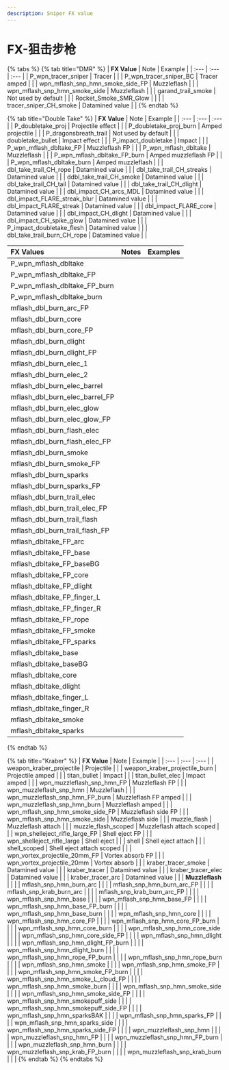 ```yaml
---
description: Sniper FX value
---
```


# FX-狙击步枪

{% tabs %}
{% tab title="DMR" %}
| **FX Value** | Note | Example |
| :--- | :--- | :--- |
| P\_wpn\_tracer\_sniper | Tracer |  |
| P\_wpn\_tracer\_sniper\_BC | Tracer amped |  |
| wpn\_mflash\_snp\_hmn\_smoke\_side\_FP | Muzzleflash |  |
| wpn\_mflash\_snp\_hmn\_smoke\_side | Muzzleflash |  |
| garand\_trail\_smoke | Not used by default |  |
| Rocket\_Smoke\_SMR\_Glow |  |  |
| tracer\_sniper\_CH\_smoke | Datamined value |  |
{% endtab %}

{% tab title="Double Take" %}
| **FX Value** | Note | Example |
| :--- | :--- | :--- |
| P\_doubletake\_proj | Projectile effect |  |
| P\_doubletake\_proj\_burn | Amped projectile |  |
| P\_dragonsbreath\_trail | Not used by default |  |
| doubletake\_bullet | Impact effect |  |
| P\_impact\_doubletake | Impact |  |
| P\_wpn\_mflash\_dbltake\_FP | Muzzleflash FP |  |
| P\_wpn\_mflash\_dbltake | Muzzleflash |  |
| P\_wpn\_mflash\_dbltake\_FP\_burn | Amped muzzleflash FP |  |
| P\_wpn\_mflash\_dbltake\_burn | Amped muzzleflash |  |
| dbl\_take\_trail\_CH\_rope | Datamined value |  |
| dbl\_take\_trail\_CH\_streaks | Datamined value |  |
| ddbl\_take\_trail\_CH\_smoke | Datamined value |  |
| dbl\_take\_trail\_CH\_tail | Datamined value |  |
| dbl\_take\_trail\_CH\_dlight | Datamined value |  |
| dbl\_impact\_CH\_arcs\_MDL | Datamined value |  |
| dbl\_impact\_FLARE\_streak\_blur | Datamined value |  |
| dbl\_impact\_FLARE\_streak | Datamined value |  |
| dbl\_impact\_FLARE\_core | Datamined value |  |
| dbl\_impact\_CH\_dlight | Datamined value |  |
| dbl\_impact\_CH\_spike\_glow | Datamined value |  |
| P\_impact\_doubletake\_flesh | Datamined value |  |
| dbl\_take\_trail\_burn\_CH\_rope | Datamined value |  |

| FX Values | Notes | Examples |
| :--- | :--- | :--- |
| P\_wpn\_mflash\_dbltake |  |  |
| P\_wpn\_mflash\_dbltake\_FP |  |  |
| P\_wpn\_mflash\_dbltake\_FP\_burn |  |  |
| P\_wpn\_mflash\_dbltake\_burn |  |  |
| mflash\_dbl\_burn\_arc\_FP |  |  |
| mflash\_dbl\_burn\_core |  |  |
| mflash\_dbl\_burn\_core\_FP |  |  |
| mflash\_dbl\_burn\_dlight |  |  |
| mflash\_dbl\_burn\_dlight\_FP |  |  |
| mflash\_dbl\_burn\_elec\_1 |  |  |
| mflash\_dbl\_burn\_elec\_2 |  |  |
| mflash\_dbl\_burn\_elec\_barrel |  |  |
| mflash\_dbl\_burn\_elec\_barrel\_FP |  |  |
| mflash\_dbl\_burn\_elec\_glow |  |  |
| mflash\_dbl\_burn\_elec\_glow\_FP |  |  |
| mflash\_dbl\_burn\_flash\_elec |  |  |
| mflash\_dbl\_burn\_flash\_elec\_FP |  |  |
| mflash\_dbl\_burn\_smoke |  |  |
| mflash\_dbl\_burn\_smoke\_FP |  |  |
| mflash\_dbl\_burn\_sparks |  |  |
| mflash\_dbl\_burn\_sparks\_FP |  |  |
| mflash\_dbl\_burn\_trail\_elec |  |  |
| mflash\_dbl\_burn\_trail\_elec\_FP |  |  |
| mflash\_dbl\_burn\_trail\_flash |  |  |
| mflash\_dbl\_burn\_trail\_flash\_FP |  |  |
| mflash\_dbltake\_FP\_arc |  |  |
| mflash\_dbltake\_FP\_base |  |  |
| mflash\_dbltake\_FP\_baseBG |  |  |
| mflash\_dbltake\_FP\_core |  |  |
| mflash\_dbltake\_FP\_dlight |  |  |
| mflash\_dbltake\_FP\_finger\_L |  |  |
| mflash\_dbltake\_FP\_finger\_R |  |  |
| mflash\_dbltake\_FP\_rope |  |  |
| mflash\_dbltake\_FP\_smoke |  |  |
| mflash\_dbltake\_FP\_sparks |  |  |
| mflash\_dbltake\_base |  |  |
| mflash\_dbltake\_baseBG |  |  |
| mflash\_dbltake\_core |  |  |
| mflash\_dbltake\_dlight |  |  |
| mflash\_dbltake\_finger\_L |  |  |
| mflash\_dbltake\_finger\_R |  |  |
| mflash\_dbltake\_smoke |  |  |
| mflash\_dbltake\_sparks |  |  |
{% endtab %}

{% tab title="Kraber" %}
| **FX Value** | Note | Example |
| :--- | :--- | :--- |
| weapon\_kraber\_projectile | Projectile |  |
| weapon\_kraber\_projectile\_burn | Projectile amped |  |
| titan\_bullet | Impact |  |
| titan\_bullet\_elec | Impact amped |  |
| wpn\_muzzleflash\_snp\_hmn\_FP | Muzzleflash FP |  |
| wpn\_muzzleflash\_snp\_hmn | Muzzleflash |  |
| wpn\_muzzleflash\_snp\_hmn\_FP\_burn | Muzzleflash FP amped |  |
| wpn\_muzzleflash\_snp\_hmn\_burn | Muzzleflash amped |  |
| wpn\_mflash\_snp\_hmn\_smoke\_side\_FP | Muzzleflash side FP |  |
| wpn\_mflash\_snp\_hmn\_smoke\_side | Muzzleflash side |  |
| muzzle\_flash | Muzzleflash attach |  |
| muzzle\_flash\_scoped | Muzzleflash attach scoped |  |
| wpn\_shelleject\_rifle\_large\_FP | Shell eject FP |  |
| wpn\_shelleject\_rifle\_large | Shell eject |  |
| shell | Shell eject attach |  |
| shell\_scoped | Shell eject attach scoped |  |
| wpn\_vortex\_projectile\_20mm\_FP | Vortex absorb FP |  |
| wpn\_vortex\_projectile\_20mm | Vortex absorb |  |
| kraber\_tracer\_smoke | Datamined value |  |
| kraber\_tracer | Datamined value |  |
| kraber\_tracer\_elec | Datamined value |  |
| kraber\_tracer\_arc | Datamined value |  |
| **Muzzleflash** |  |  |
| mflash\_snp\_hmn\_burn\_arc |  |  |
| mflash\_snp\_hmn\_burn\_arc\_FP |  |  |
| mflash\_snp\_krab\_burn\_arc |  |  |
| mflash\_snp\_krab\_burn\_arc\_FP |  |  |
| wpn\_mflash\_snp\_hmn\_base |  |  |
| wpn\_mflash\_snp\_hmn\_base\_FP |  |  |
| wpn\_mflash\_snp\_hmn\_base\_FP\_burn |  |  |
| wpn\_mflash\_snp\_hmn\_base\_burn |  |  |
| wpn\_mflash\_snp\_hmn\_core |  |  |
| wpn\_mflash\_snp\_hmn\_core\_FP |  |  |
| wpn\_mflash\_snp\_hmn\_core\_FP\_burn |  |  |
| wpn\_mflash\_snp\_hmn\_core\_burn |  |  |
| wpn\_mflash\_snp\_hmn\_core\_side |  |  |
| wpn\_mflash\_snp\_hmn\_core\_side\_FP |  |  |
| wpn\_mflash\_snp\_hmn\_dlight |  |  |
| wpn\_mflash\_snp\_hmn\_dlight\_FP\_burn |  |  |
| wpn\_mflash\_snp\_hmn\_dlight\_burn |  |  |
| wpn\_mflash\_snp\_hmn\_rope\_FP\_burn |  |  |
| wpn\_mflash\_snp\_hmn\_rope\_burn |  |  |
| wpn\_mflash\_snp\_hmn\_smoke |  |  |
| wpn\_mflash\_snp\_hmn\_smoke\_FP |  |  |
| wpn\_mflash\_snp\_hmn\_smoke\_FP\_burn |  |  |
| wpn\_mflash\_snp\_hmn\_smoke\_L\_cloud\_FP |  |  |
| wpn\_mflash\_snp\_hmn\_smoke\_burn |  |  |
| wpn\_mflash\_snp\_hmn\_smoke\_side |  |  |
| wpn\_mflash\_snp\_hmn\_smoke\_side\_FP |  |  |
| wpn\_mflash\_snp\_hmn\_smokepuff\_side |  |  |
| wpn\_mflash\_snp\_hmn\_smokepuff\_side\_FP |  |  |
| wpn\_mflash\_snp\_hmn\_sparksBAK |  |  |
| wpn\_mflash\_snp\_hmn\_sparks\_FP |  |  |
| wpn\_mflash\_snp\_hmn\_sparks\_side |  |  |
| wpn\_mflash\_snp\_hmn\_sparks\_side\_FP |  |  |
| wpn\_muzzleflash\_snp\_hmn |  |  |
| wpn\_muzzleflash\_snp\_hmn\_FP |  |  |
| wpn\_muzzleflash\_snp\_hmn\_FP\_burn |  |  |
| wpn\_muzzleflash\_snp\_hmn\_burn |  |  |
| wpn\_muzzleflash\_snp\_krab\_FP\_burn |  |  |
| wpn\_muzzleflash\_snp\_krab\_burn |  |  |
{% endtab %}
{% endtabs %}

